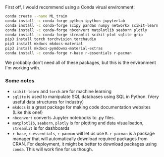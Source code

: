 First off, I would recommend using a Conda virual environment:

```bash
conda create --name ML_train
conda install -c conda-forge python ipython jupyterlab 
conda install -c conda-forge scipy pandas numpy networkx scikit-learn
conda install -c conda-forge nbconvert matplotlib seaborn plotly
conda install -c conda-forge streamlit scikit-plot sqlite grip
pip3 install torch torchvision torchaudio
pip3 install mkdocs mkdocs-material
pip3 install mkdocs-pymdownx-material-extras
conda install -c conda-forge r-base r-essentials r-pacman
```

We probably don't need all of these packages, but this is the environment I'm working with. 


### Some notes
- `scikit-learn` and `torch` are for machine learning
- `sqlite` is used to manipulate SQL databases using SQL in Python. (Very useful data structures for industry)
- `mkdocs` is a great package for making code documentation websites (Like this one!)
- `nbconvert` converts Jupyter notebooks to .py files. 
- `matplotlib`, `seaborn`, `plotly` is for plotting and data visualisation, `streamlit` is for dashboards
- `r-base`, `r-essentials`, `r-pacman` will let us use `R`. `r-pacman` is a package manager that will automatically download required packages from CRAN. For deployment, it might be better to download packages using `conda`. This will work fine for us though.


